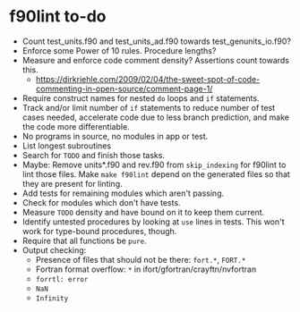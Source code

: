 # f90lint to-do

- Count test_units.f90 and test_units_ad.f90 towards test_genunits_io.f90?
- Enforce some Power of 10 rules. Procedure lengths?
- Measure and enforce code comment density? Assertions count towards this.
    - <https://dirkriehle.com/2009/02/04/the-sweet-spot-of-code-commenting-in-open-source/comment-page-1/>
- Require construct names for nested `do` loops and `if` statements.
- Track and/or limit number of `if` statements to reduce number of test cases needed, accelerate code due to less branch prediction, and make the code more differentiable.
- No programs in source, no modules in app or test.
- List longest subroutines
- Search for `TODO` and finish those tasks.
- Maybe: Remove units*.f90 and rev.f90 from `skip_indexing` for f90lint to lint those files. Make `make f90lint` depend on the generated files so that they are present for linting.
- Add tests for remaining modules which aren't passing.
- Check for modules which don't have tests.
- Measure `TODO` density and have bound on it to keep them current.
- Identify untested procedures by looking at `use` lines in tests. This won't work for type-bound procedures, though.
- Require that all functions be `pure`.
- Output checking:
    - Presence of files that should not be there: `fort.*`, `FORT.*`
    - Fortran format overflow: `*` in ifort/gfortran/crayftn/nvfortran
    - `forrtl: error`
    - `NaN`
    - `Infinity`

